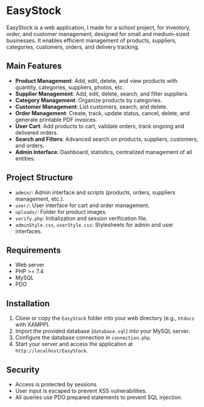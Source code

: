 # EasyStock

EasyStock is a web application, I made for a school project, for inventory, order, and customer management, designed for small and medium-sized businesses. It enables efficient management of products, suppliers, categories, customers, orders, and delivery tracking.

## Main Features

- **Product Management**: Add, edit, delete, and view products with quantity, categories, suppliers, photos, etc.
- **Supplier Management**: Add, edit, delete, search, and filter suppliers.
- **Category Management**: Organize products by categories.
- **Customer Management**: List customers, search, and delete.
- **Order Management**: Create, track, update status, cancel, delete, and generate printable PDF invoices.
- **User Cart**: Add products to cart, validate orders, track ongoing and delivered orders.
- **Search and Filters**: Advanced search on products, suppliers, customers, and orders.
- **Admin Interface**: Dashboard, statistics, centralized management of all entities.

## Project Structure

- `admin/`: Admin interface and scripts (products, orders, suppliers management, etc.).
- `user/`: User interface for cart and order management.
- `uploads/`: Folder for product images.
- `verify.php`: Initialization and session verification file.
- `adminStyle.css`, `userStyle.css`: Stylesheets for admin and user interfaces.

## Requirements

- Web server
- PHP >= 7.4
- MySQL
- PDO

## Installation

1. Clone or copy the `EasyStock` folder into your web directory (e.g., `htdocs` with XAMPP).
2. Import the provided database (`database.sql`) into your MySQL server.
3. Configure the database connection in `connection.php`.
4. Start your server and access the application at `http://localhost/EasyStock`.

## Security

- Access is protected by sessions.
- User input is escaped to prevent XSS vulnerabilities.
- All queries use PDO prepared statements to prevent SQL injection.

